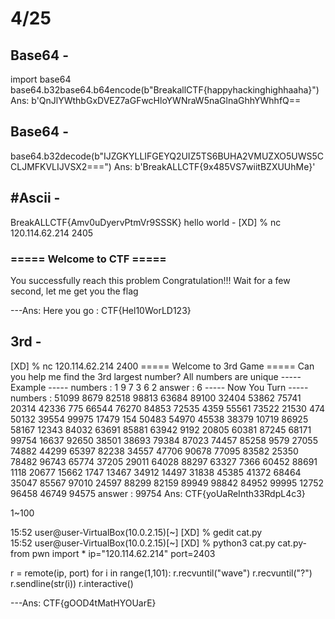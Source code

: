 # 4/25
## Base64 -
 import base64
 base64.b32base64.b64encode(b"BreakallCTF{happyhackinghighhaaha}")
Ans: b'QnJlYWthbGxDVEZ7aGFwcHloYWNraW5naGlnaGhhYWhhfQ==

 
## Base64 -
  base64.b32decode(b"IJZGKYLLIFGEYQ2UIZ5TS6BUHA2VMUZXO5UWS5CCLJMFKVLIJVSX2===")
Ans: b'BreakALLCTF{9x485VS7wiitBZXUUhMe}'


## #Ascii -
BreakALLCTF{Amv0uDyervPtmVr9SSSK}
hello world -
[XD] % nc 120.114.62.214 2405
### ===== Welcome to CTF =====
You successfully reach this problem
Congratulation!!!
Wait for a few second, let me get you the flag

---Ans: Here you go : CTF{Hel10WorLD123}


## 3rd -
[XD] % nc 120.114.62.214 2400
===== Welcome to 3rd Game =====
Can you help me find the 3rd largest number?
All numbers are unique
----- Example -----
numbers : 1 9 7 3 6 2
answer : 6
----- Now You Turn -----
numbers : 51099 8679 82518 98813 63684 89100 32404 53862 75741 20314 42336 775 66544 76270 84853 72535 4359 55561 73522 21530 474 50132 39554 99975 17479 154 50483 54970 45538 38379 10719 86925 58167 12343 84032 63691 85881 63942 9192 20805 60381 87245 68171 99754 16637 92650 38501 38693 79384 87023 74457 85258 9579 27055 74882 44299 65397 82238 34557 47706 90678 77095 83582 25350 78482 96743 65774 37205 29011 64028 88297 63327 7366 60452 88691 1118 20677 15662 1747 13467 34912 14497 31838 45385 41372 68464 35047 85567 97010 24597 88299 82159 89949 98842 84952 99995 12752 96458 46749 94575
answer : 99754
Ans: CTF{yoUaReInth33RdpL4c3}

1~100

15:52 user@user-VirtualBox(10.0.2.15)[~] 
[XD] % gedit cat.py  
15:52 user@user-VirtualBox(10.0.2.15)[~] 
[XD] % python3 cat.py
cat.py-
from pwn import *
ip="120.114.62.214"
port=2403

r = remote(ip, port)
for i in range(1,101):
	r.recvuntil("wave")
	r.recvuntil("?")
	r.sendline(str(i))
r.interactive()

---Ans: CTF{gOOD4tMatHYOUarE}



